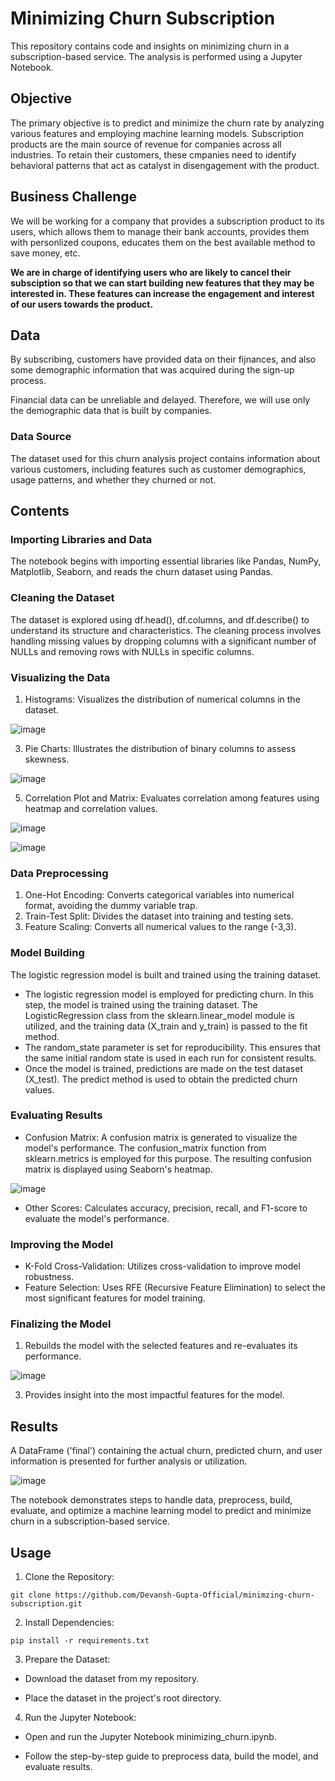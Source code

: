 # Minimizing Churn Subscription
This repository contains code and insights on minimizing churn in a subscription-based service. The analysis is performed using a Jupyter Notebook.

## Objective
The primary objective is to predict and minimize the churn rate by analyzing various features and employing machine learning models. Subscription products are the main source of revenue for companies across all industries. To retain their customers, these cmpanies need to identify behavioral patterns that act as catalyst in disengagement with the product.

## Business Challenge
We will be working for a company that provides a subscription product to its users, which allows them to manage their bank accounts, provides them with personlized coupons, educates them on the best available method to save money, etc.

**We are in charge of identifying users who are likely to cancel their subsciption so that we can start building new features that they may be interested in. These features can increase the engagement and interest of our users towards the product.**

## Data
By subscribing, customers have provided data on their fijnances, and also some demographic information that was acquired during the sign-up process.

Financial data can be unreliable and delayed. Therefore, we will use only the demographic data that is built by companies.

### Data Source
The dataset used for this churn analysis project contains information about various customers, including features such as customer demographics, usage patterns, and whether they churned or not.

## Contents
### Importing Libraries and Data
The notebook begins with importing essential libraries like Pandas, NumPy, Matplotlib, Seaborn, and reads the churn dataset using Pandas.

### Cleaning the Dataset
The dataset is explored using df.head(), df.columns, and df.describe() to understand its structure and characteristics. The cleaning process involves handling missing values by dropping columns with a significant number of NULLs and removing rows with NULLs in specific columns.

### Visualizing the Data
1. Histograms: Visualizes the distribution of numerical columns in the dataset.

![image](https://github.com/Devansh-Gupta-Official/minimizing-churn-subscription/assets/100591612/24359a24-191e-4520-a0a3-4110bdcfd367)


3. Pie Charts: Illustrates the distribution of binary columns to assess skewness.

![image](https://github.com/Devansh-Gupta-Official/minimizing-churn-subscription/assets/100591612/d5a906b4-519b-4186-883a-cdaa6c565ff3)


5. Correlation Plot and Matrix: Evaluates correlation among features using heatmap and correlation values.

![image](https://github.com/Devansh-Gupta-Official/minimizing-churn-subscription/assets/100591612/c2cb64ec-f666-4876-8c57-d1ba4494eee2)

![image](https://github.com/Devansh-Gupta-Official/minimizing-churn-subscription/assets/100591612/10a59c72-9271-4680-b647-055d58bc9f82)



### Data Preprocessing
1. One-Hot Encoding: Converts categorical variables into numerical format, avoiding the dummy variable trap.
2. Train-Test Split: Divides the dataset into training and testing sets.
3. Feature Scaling: Converts all numerical values to the range (-3,3).

### Model Building
The logistic regression model is built and trained using the training dataset.
- The logistic regression model is employed for predicting churn. In this step, the model is trained using the training dataset. The LogisticRegression class from the sklearn.linear_model module is utilized, and the training data (X_train and y_train) is passed to the fit method.
- The random_state parameter is set for reproducibility. This ensures that the same initial random state is used in each run for consistent results.
- Once the model is trained, predictions are made on the test dataset (X_test). The predict method is used to obtain the predicted churn values.

### Evaluating Results
- Confusion Matrix: A confusion matrix is generated to visualize the model's performance. The confusion_matrix function from sklearn.metrics is employed for this purpose. The resulting confusion matrix is displayed using Seaborn's heatmap.

![image](https://github.com/Devansh-Gupta-Official/minimizing-churn-subscription/assets/100591612/5f696f4b-e6b7-47a3-8490-0342dfe90f9f)


- Other Scores: Calculates accuracy, precision, recall, and F1-score to evaluate the model's performance.

### Improving the Model
- K-Fold Cross-Validation: Utilizes cross-validation to improve model robustness.
- Feature Selection: Uses RFE (Recursive Feature Elimination) to select the most significant features for model training.

### Finalizing the Model
1. Rebuilds the model with the selected features and re-evaluates its performance.

![image](https://github.com/Devansh-Gupta-Official/minimizing-churn-subscription/assets/100591612/5ae083c4-2e57-4ce6-bdd2-f80218a9f323)


3. Provides insight into the most impactful features for the model.

## Results
A DataFrame ('final') containing the actual churn, predicted churn, and user information is presented for further analysis or utilization.

![image](https://github.com/Devansh-Gupta-Official/minimizing-churn-subscription/assets/100591612/6f47e523-ed19-4522-ab5d-b0ba57004581)


The notebook demonstrates steps to handle data, preprocess, build, evaluate, and optimize a machine learning model to predict and minimize churn in a subscription-based service.

## Usage
1. Clone the Repository:
```
git clone https://github.com/Devansh-Gupta-Official/minimzing-churn-subscription.git
```
2. Install Dependencies:
```
pip install -r requirements.txt
```

3. Prepare the Dataset:
- Download the dataset from my repository.

- Place the dataset in the project's root directory.

4. Run the Jupyter Notebook:

- Open and run the Jupyter Notebook minimizing_churn.ipynb.

- Follow the step-by-step guide to preprocess data, build the model, and evaluate results.
